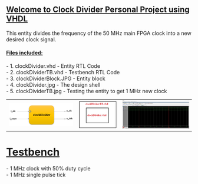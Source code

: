 

<h2><u>Welcome to Clock Divider Personal Project using VHDL</u></h2>
<p>
This entity divides the frequency of the 50 MHz main FPGA clock into a new desired clock signal.
</p>
<h4><u>Files included:</u></h4>
<p>
- 1. clockDivider.vhd - Entity RTL Code<br>
- 2. clockDividerTB.vhd - Testbench RTL Code<br>
- 3. clockDividerBlock.JPG - Entity block<br>
- 4. clockDivider.jpg - The design shell<br>
- 5. clockDividerTB.jpg - Testing the entity to get 1 MHz new clock<br>
</p>
<table>
    <tr>
            <td><img src="https://github.com/Matanlaza89/Clock-Divider/blob/main/images/clockDividerBlock.JPG" alt="TEST"></td>
            <td><img src="https://github.com/Matanlaza89/Clock-Divider/blob/main/images/clockDivider.jpg" alt=""></td>
            <td><img src="https://github.com/Matanlaza89/Clock-Divider/blob/main/images/clockDividerTB.jpg" alt="1 MHz Clock Divider"></td>
</table>

<h1><u>Testbench</u></h1>
<p>
- 1 MHz clock with 50% duty cycle <br>
- 1 MHz single pulse tick<br>
</p>
